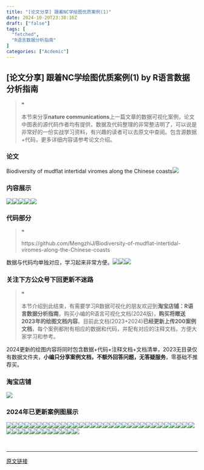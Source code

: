 ```yaml
---
title: "[论文分享] 跟着NC学绘图优质案例(1)"
date: 2024-10-20T23:38:16Z
draft: ["false"]
tags: [
  "fetched",
  "R语言数据分析指南"
]
categories: ["Acdemic"]
---
```

[论文分享] 跟着NC学绘图优质案例(1) by R语言数据分析指南
------
<div><section data-tool="mdnice编辑器" data-website="https://www.mdnice.com"><blockquote data-tool="mdnice编辑器"><span>❝</span><p>本节来分享<strong>nature communications</strong>上一篇文章的数据可视化案例，论文中图表的源代码作者均有提供，数据及代码整理的非常整洁明了，可以说是非常好的一份实战学习资料，有兴趣的读者可以去原文中查阅。包含源数据+代码，更多详细内容请参考论文介绍。</p></blockquote><h3 data-tool="mdnice编辑器"><span></span><span>论文</span><span></span></h3><p data-tool="mdnice编辑器">Biodiversity of mudflat intertidal viromes along the Chinese coasts<img data-imgfileid="100035797" data-ratio="0.3435185185185185" data-src="https://mmbiz.qpic.cn/mmbiz_png/EibnicgwScTAYyBQd32HtBzgPjbfnaZicrbBEkic98kSgunOlWEt5vdYVVhYEbUfuO7MZFTP3icic54wdes6yjia6BF9Q/640?wx_fmt=png&amp;from=appmsg" data-type="png" data-w="1080" src="https://mmbiz.qpic.cn/mmbiz_png/EibnicgwScTAYyBQd32HtBzgPjbfnaZicrbBEkic98kSgunOlWEt5vdYVVhYEbUfuO7MZFTP3icic54wdes6yjia6BF9Q/640?wx_fmt=png&amp;from=appmsg"></p><h3 data-tool="mdnice编辑器"><span></span><span>内容展示</span><span></span></h3><p data-tool="mdnice编辑器"><img data-imgfileid="100035800" data-ratio="0.5314814814814814" data-src="https://mmbiz.qpic.cn/mmbiz_png/EibnicgwScTAYyBQd32HtBzgPjbfnaZicrbfIoTRxHvJMhotp6S4nWM2Ms4N15hnIsvUobsa0f7NCMicjjN3aXnIaQ/640?wx_fmt=png&amp;from=appmsg" data-type="png" data-w="1080" src="https://mmbiz.qpic.cn/mmbiz_png/EibnicgwScTAYyBQd32HtBzgPjbfnaZicrbfIoTRxHvJMhotp6S4nWM2Ms4N15hnIsvUobsa0f7NCMicjjN3aXnIaQ/640?wx_fmt=png&amp;from=appmsg"><img data-imgfileid="100035801" data-ratio="0.612037037037037" data-src="https://mmbiz.qpic.cn/mmbiz_png/EibnicgwScTAYyBQd32HtBzgPjbfnaZicrbnexto1jic6RjWRb08KN9AicjwX6wic5NXJtsn45FNO2B7ZuoxccEO34BA/640?wx_fmt=png&amp;from=appmsg" data-type="png" data-w="1080" src="https://mmbiz.qpic.cn/mmbiz_png/EibnicgwScTAYyBQd32HtBzgPjbfnaZicrbnexto1jic6RjWRb08KN9AicjwX6wic5NXJtsn45FNO2B7ZuoxccEO34BA/640?wx_fmt=png&amp;from=appmsg"><img data-imgfileid="100035798" data-ratio="0.5212962962962963" data-src="https://mmbiz.qpic.cn/mmbiz_jpg/EibnicgwScTAYyBQd32HtBzgPjbfnaZicrbVzbibt7LJ1E3PepicGdYQpfibSgCKCsHOAWIWBFmAfs9aH9YgMuqiaKJbQ/640?wx_fmt=jpeg&amp;from=appmsg" data-type="jpeg" data-w="1080" src="https://mmbiz.qpic.cn/mmbiz_jpg/EibnicgwScTAYyBQd32HtBzgPjbfnaZicrbVzbibt7LJ1E3PepicGdYQpfibSgCKCsHOAWIWBFmAfs9aH9YgMuqiaKJbQ/640?wx_fmt=jpeg&amp;from=appmsg"><img data-imgfileid="100035799" data-ratio="0.787962962962963" data-src="https://mmbiz.qpic.cn/mmbiz_jpg/EibnicgwScTAYyBQd32HtBzgPjbfnaZicrbxnm4RfICVFTWJiceEmuG0IbZT5uHGbdNAjgIia8iaV0qbXysFmicmsHNAw/640?wx_fmt=jpeg&amp;from=appmsg" data-type="jpeg" data-w="1080" src="https://mmbiz.qpic.cn/mmbiz_jpg/EibnicgwScTAYyBQd32HtBzgPjbfnaZicrbxnm4RfICVFTWJiceEmuG0IbZT5uHGbdNAjgIia8iaV0qbXysFmicmsHNAw/640?wx_fmt=jpeg&amp;from=appmsg"><img data-imgfileid="100035805" data-ratio="0.6981481481481482" data-src="https://mmbiz.qpic.cn/mmbiz_jpg/EibnicgwScTAYyBQd32HtBzgPjbfnaZicrbujm8ejnqETVhVCcib7a6IMySy538IOBEzRwkW3cFuMeAibr5YIkwmLhA/640?wx_fmt=jpeg&amp;from=appmsg" data-type="jpeg" data-w="1080" src="https://mmbiz.qpic.cn/mmbiz_jpg/EibnicgwScTAYyBQd32HtBzgPjbfnaZicrbujm8ejnqETVhVCcib7a6IMySy538IOBEzRwkW3cFuMeAibr5YIkwmLhA/640?wx_fmt=jpeg&amp;from=appmsg"></p><h3 data-tool="mdnice编辑器"><span></span><span>代码部分</span><span></span></h3><blockquote data-tool="mdnice编辑器"><span>❝</span><p>https://github.com/MengzhiJ/Biodiversity-of-mudflat-intertidal-viromes-along-the-Chinese-coasts</p></blockquote><p data-tool="mdnice编辑器">数据与代码均单独对应，学习起来非常方便。<img data-imgfileid="100035803" data-ratio="0.39537037037037037" data-src="https://mmbiz.qpic.cn/mmbiz_png/EibnicgwScTAYyBQd32HtBzgPjbfnaZicrbnUJPdPpZVmp0kTx4ia9Wn7zBScpZjuAicdQup7WZSibKXc3pxcolpbYQg/640?wx_fmt=png&amp;from=appmsg" data-type="png" data-w="1080" src="https://mmbiz.qpic.cn/mmbiz_png/EibnicgwScTAYyBQd32HtBzgPjbfnaZicrbnUJPdPpZVmp0kTx4ia9Wn7zBScpZjuAicdQup7WZSibKXc3pxcolpbYQg/640?wx_fmt=png&amp;from=appmsg"><img data-imgfileid="100035802" data-ratio="0.16296296296296298" data-src="https://mmbiz.qpic.cn/mmbiz_png/EibnicgwScTAYyBQd32HtBzgPjbfnaZicrbjaZjoiafNGMBnNrSmXagUiaVMRB5HUCd89YRnfb1vqJr3xxZ9uSBjoRQ/640?wx_fmt=png&amp;from=appmsg" data-type="png" data-w="1080" src="https://mmbiz.qpic.cn/mmbiz_png/EibnicgwScTAYyBQd32HtBzgPjbfnaZicrbjaZjoiafNGMBnNrSmXagUiaVMRB5HUCd89YRnfb1vqJr3xxZ9uSBjoRQ/640?wx_fmt=png&amp;from=appmsg"><img data-imgfileid="100035806" data-ratio="0.7925925925925926" data-src="https://mmbiz.qpic.cn/mmbiz_png/EibnicgwScTAYyBQd32HtBzgPjbfnaZicrbKWnNyI1ttd7nsXVUGiasia4stBEnIzwdRGD9ZP5iaribWfU8Pvd8ia4F1JQ/640?wx_fmt=png&amp;from=appmsg" data-type="png" data-w="1080" src="https://mmbiz.qpic.cn/mmbiz_png/EibnicgwScTAYyBQd32HtBzgPjbfnaZicrbKWnNyI1ttd7nsXVUGiasia4stBEnIzwdRGD9ZP5iaribWfU8Pvd8ia4F1JQ/640?wx_fmt=png&amp;from=appmsg"></p><h3 data-tool="mdnice编辑器"><span></span><span>关注下方公众号下回更新不迷路</span><span></span></h3><section><mp-common-profile data-pluginname="mpprofile" data-id="Mzg3MzQzNTYzMw==" data-headimg="http://mmbiz.qpic.cn/mmbiz_png/EibnicgwScTAZF0rpeZII9Ltl26VbVagriczTria1fib3XgjwwHEHFjPzkmGpqWDVVHBSzhENictUM2iavAKiaM5lc9USw/0?wx_fmt=png" data-nickname="R语言数据分析指南" data-alias="YanJANtwo" data-signature="R语言重症爱好者，喜欢绘制各种精美的图表，喜欢的小伙伴可以关注我，跟我一起学习" data-from="0" data-is_biz_ban="0"></mp-common-profile></section><blockquote data-tool="mdnice编辑器"><span>❝</span><p>本节介绍到此结束，有需要学习R数据可视化的朋友欢迎到<strong>淘宝店铺：R语言数据分析指南</strong>，购买小编的R语言可视化文档(2024版)，<strong>购买将赠送2023年的绘图文档内容</strong>。目前此文档(2023+2024)<strong>已经更新上传200案例文档</strong>，每个案例都附有相应的数据和代码，并配有对应的注释文档，方便大家学习和参考。</p></blockquote><p data-tool="mdnice编辑器">2024更新的绘图内容将同时包含数据+代码+注释文档+文档清单，2023无目录仅有数据文件夹，<strong>小编只分享案例文档，不额外回答问题，无答疑服务</strong>，零基础不推荐买。</p><h3 data-tool="mdnice编辑器"><span></span><span>淘宝店铺</span><span></span></h3><p><img data-galleryid="" data-imgfileid="100019415" data-ratio="1.0210420841683367" data-s="300,640" data-src="https://mmbiz.qpic.cn/mmbiz_jpg/EibnicgwScTAbvhPDLGT8NaialEsht92PTYNJWpmVLfoYGic1uha5FyBrDCibibZCLjiazgvpT1XcdwibfVywD2el0VAgg/640?wx_fmt=jpeg" data-type="jpeg" data-w="998" src="https://mmbiz.qpic.cn/mmbiz_jpg/EibnicgwScTAbvhPDLGT8NaialEsht92PTYNJWpmVLfoYGic1uha5FyBrDCibibZCLjiazgvpT1XcdwibfVywD2el0VAgg/640?wx_fmt=jpeg"></p><h3 data-tool="mdnice编辑器"><span></span><span>2024年已更新案例图展示</span><span></span></h3><p data-tool="mdnice编辑器"><img data-imgfileid="100035804" data-ratio="0.2722222222222222" data-src="https://mmbiz.qpic.cn/mmbiz_png/EibnicgwScTAYyBQd32HtBzgPjbfnaZicrbOuPhgegP0WRo29CAWa2YfAymopCNWmFGdBXRC3Rj775lfiaGiahI0yqw/640?wx_fmt=png&amp;from=appmsg" data-type="png" data-w="1080" src="https://mmbiz.qpic.cn/mmbiz_png/EibnicgwScTAYyBQd32HtBzgPjbfnaZicrbOuPhgegP0WRo29CAWa2YfAymopCNWmFGdBXRC3Rj775lfiaGiahI0yqw/640?wx_fmt=png&amp;from=appmsg"><img data-imgfileid="100035811" data-ratio="0.2462962962962963" data-src="https://mmbiz.qpic.cn/mmbiz_png/EibnicgwScTAYyBQd32HtBzgPjbfnaZicrbv36yqON4iaQMv8oGuI3Ekc4szZEVx00tqD0l0JZfII9IgZFf6iaevm1Q/640?wx_fmt=png&amp;from=appmsg" data-type="png" data-w="1080" src="https://mmbiz.qpic.cn/mmbiz_png/EibnicgwScTAYyBQd32HtBzgPjbfnaZicrbv36yqON4iaQMv8oGuI3Ekc4szZEVx00tqD0l0JZfII9IgZFf6iaevm1Q/640?wx_fmt=png&amp;from=appmsg"><img data-imgfileid="100035809" data-ratio="0.4324074074074074" data-src="https://mmbiz.qpic.cn/mmbiz_jpg/EibnicgwScTAYyBQd32HtBzgPjbfnaZicrbficYrb8PEBQibLK6gGbIRXGR3RpkiavYnBR4dTe9H36HHHjDibh51fakfw/640?wx_fmt=jpeg&amp;from=appmsg" data-type="jpeg" data-w="1080" src="https://mmbiz.qpic.cn/mmbiz_jpg/EibnicgwScTAYyBQd32HtBzgPjbfnaZicrbficYrb8PEBQibLK6gGbIRXGR3RpkiavYnBR4dTe9H36HHHjDibh51fakfw/640?wx_fmt=jpeg&amp;from=appmsg"><img data-imgfileid="100035812" data-ratio="0.47129629629629627" data-src="https://mmbiz.qpic.cn/mmbiz_png/EibnicgwScTAYyBQd32HtBzgPjbfnaZicrb1VC5GJiaQTRiaIe3PciaLcia7oFeWcYLfScr7icgfLm6xShY4qRRvhmdNyQ/640?wx_fmt=png&amp;from=appmsg" data-type="png" data-w="1080" src="https://mmbiz.qpic.cn/mmbiz_png/EibnicgwScTAYyBQd32HtBzgPjbfnaZicrb1VC5GJiaQTRiaIe3PciaLcia7oFeWcYLfScr7icgfLm6xShY4qRRvhmdNyQ/640?wx_fmt=png&amp;from=appmsg"><img data-imgfileid="100035808" data-ratio="0.36574074074074076" data-src="https://mmbiz.qpic.cn/mmbiz_png/EibnicgwScTAYyBQd32HtBzgPjbfnaZicrbQWniaNicNn0WzalBDJrMnia2mEk8zbLz0xjZ9qMJVhyGyPZCm7uDEgibyA/640?wx_fmt=png&amp;from=appmsg" data-type="png" data-w="1080" src="https://mmbiz.qpic.cn/mmbiz_png/EibnicgwScTAYyBQd32HtBzgPjbfnaZicrbQWniaNicNn0WzalBDJrMnia2mEk8zbLz0xjZ9qMJVhyGyPZCm7uDEgibyA/640?wx_fmt=png&amp;from=appmsg"><img data-imgfileid="100035810" data-ratio="0.38981481481481484" data-src="https://mmbiz.qpic.cn/mmbiz_png/EibnicgwScTAYyBQd32HtBzgPjbfnaZicrbZpgr0IPSQmImsUL0nibF8pxiaI1PCaibeJ23BWIibzY6eeqIDcJUvXwpow/640?wx_fmt=png&amp;from=appmsg" data-type="png" data-w="1080" src="https://mmbiz.qpic.cn/mmbiz_png/EibnicgwScTAYyBQd32HtBzgPjbfnaZicrbZpgr0IPSQmImsUL0nibF8pxiaI1PCaibeJ23BWIibzY6eeqIDcJUvXwpow/640?wx_fmt=png&amp;from=appmsg"><img data-imgfileid="100035816" data-ratio="0.5305555555555556" data-src="https://mmbiz.qpic.cn/mmbiz_png/EibnicgwScTAYyBQd32HtBzgPjbfnaZicrbQPOwrzyBaB0G38KRAIeZDnXaV711kwRE5ibJVoD3WkTeyr8EBwtZjWA/640?wx_fmt=png&amp;from=appmsg" data-type="png" data-w="1080" src="https://mmbiz.qpic.cn/mmbiz_png/EibnicgwScTAYyBQd32HtBzgPjbfnaZicrbQPOwrzyBaB0G38KRAIeZDnXaV711kwRE5ibJVoD3WkTeyr8EBwtZjWA/640?wx_fmt=png&amp;from=appmsg"><img data-imgfileid="100035815" data-ratio="0.45185185185185184" data-src="https://mmbiz.qpic.cn/mmbiz_png/EibnicgwScTAYyBQd32HtBzgPjbfnaZicrbAkicywmprRNa3RFs05KiaPX33E2C2stx1RLCg3zcw5LpP36kM0vuExRQ/640?wx_fmt=png&amp;from=appmsg" data-type="png" data-w="1080" src="https://mmbiz.qpic.cn/mmbiz_png/EibnicgwScTAYyBQd32HtBzgPjbfnaZicrbAkicywmprRNa3RFs05KiaPX33E2C2stx1RLCg3zcw5LpP36kM0vuExRQ/640?wx_fmt=png&amp;from=appmsg"><img data-imgfileid="100035817" data-ratio="0.462037037037037" data-src="https://mmbiz.qpic.cn/mmbiz_png/EibnicgwScTAYyBQd32HtBzgPjbfnaZicrbqeicuicJUxjmPqnicMv8WvibBN6Ql2CG8ASy7ENjtiaTcLs5ib09UyiaAJTMA/640?wx_fmt=png&amp;from=appmsg" data-type="png" data-w="1080" src="https://mmbiz.qpic.cn/mmbiz_png/EibnicgwScTAYyBQd32HtBzgPjbfnaZicrbqeicuicJUxjmPqnicMv8WvibBN6Ql2CG8ASy7ENjtiaTcLs5ib09UyiaAJTMA/640?wx_fmt=png&amp;from=appmsg"><img data-imgfileid="100035813" data-ratio="0.37407407407407406" data-src="https://mmbiz.qpic.cn/mmbiz_png/EibnicgwScTAYyBQd32HtBzgPjbfnaZicrb7VhZwIHeabhJDgSuibvq4p1Wy8O0Nibuo6PoFZibNNM98JJLZF5ERk4gQ/640?wx_fmt=png&amp;from=appmsg" data-type="png" data-w="1080" src="https://mmbiz.qpic.cn/mmbiz_png/EibnicgwScTAYyBQd32HtBzgPjbfnaZicrb7VhZwIHeabhJDgSuibvq4p1Wy8O0Nibuo6PoFZibNNM98JJLZF5ERk4gQ/640?wx_fmt=png&amp;from=appmsg"><img data-imgfileid="100035814" data-ratio="0.3425925925925926" data-src="https://mmbiz.qpic.cn/mmbiz_png/EibnicgwScTAYyBQd32HtBzgPjbfnaZicrbD4NMZYNpDRQR5X9G3iaAtsvp3RwnHME33pk6lyUzobibJQAkt8RfI1oA/640?wx_fmt=png&amp;from=appmsg" data-type="png" data-w="1080" src="https://mmbiz.qpic.cn/mmbiz_png/EibnicgwScTAYyBQd32HtBzgPjbfnaZicrbD4NMZYNpDRQR5X9G3iaAtsvp3RwnHME33pk6lyUzobibJQAkt8RfI1oA/640?wx_fmt=png&amp;from=appmsg"><img data-imgfileid="100035818" data-ratio="0.47685185185185186" data-src="https://mmbiz.qpic.cn/mmbiz_png/EibnicgwScTAYyBQd32HtBzgPjbfnaZicrb9ECAuHR8LiazdzXFfS6OngWibicoc8o2R4O7zib7HkGeIr3hrUG4zXGWCA/640?wx_fmt=png&amp;from=appmsg" data-type="png" data-w="1080" src="https://mmbiz.qpic.cn/mmbiz_png/EibnicgwScTAYyBQd32HtBzgPjbfnaZicrb9ECAuHR8LiazdzXFfS6OngWibicoc8o2R4O7zib7HkGeIr3hrUG4zXGWCA/640?wx_fmt=png&amp;from=appmsg"><img data-imgfileid="100035822" data-ratio="0.3814814814814815" data-src="https://mmbiz.qpic.cn/mmbiz_png/EibnicgwScTAYyBQd32HtBzgPjbfnaZicrbkErItQE0chl2vVgpDcorGhgaBRXKt34P3iaRia5fe4OjztFHJLwXSiaVA/640?wx_fmt=png&amp;from=appmsg" data-type="png" data-w="1080" src="https://mmbiz.qpic.cn/mmbiz_png/EibnicgwScTAYyBQd32HtBzgPjbfnaZicrbkErItQE0chl2vVgpDcorGhgaBRXKt34P3iaRia5fe4OjztFHJLwXSiaVA/640?wx_fmt=png&amp;from=appmsg"><img data-imgfileid="100035821" data-ratio="0.43333333333333335" data-src="https://mmbiz.qpic.cn/mmbiz_png/EibnicgwScTAYyBQd32HtBzgPjbfnaZicrbF5iaibpf30Gn64IrXu7W3euib7LibDxe5GZ4rbficFGeA6NhT9BE0SljGWA/640?wx_fmt=png&amp;from=appmsg" data-type="png" data-w="1080" src="https://mmbiz.qpic.cn/mmbiz_png/EibnicgwScTAYyBQd32HtBzgPjbfnaZicrbF5iaibpf30Gn64IrXu7W3euib7LibDxe5GZ4rbficFGeA6NhT9BE0SljGWA/640?wx_fmt=png&amp;from=appmsg"><img data-imgfileid="100035819" data-ratio="0.37592592592592594" data-src="https://mmbiz.qpic.cn/mmbiz_png/EibnicgwScTAYyBQd32HtBzgPjbfnaZicrbYfe0P3JlP0SZyCqIL4ibLkKwJg34RjNP0GSvgAeUuZy7K8hXzVocVaQ/640?wx_fmt=png&amp;from=appmsg" data-type="png" data-w="1080" src="https://mmbiz.qpic.cn/mmbiz_png/EibnicgwScTAYyBQd32HtBzgPjbfnaZicrbYfe0P3JlP0SZyCqIL4ibLkKwJg34RjNP0GSvgAeUuZy7K8hXzVocVaQ/640?wx_fmt=png&amp;from=appmsg"><img data-imgfileid="100035820" data-ratio="0.42592592592592593" data-src="https://mmbiz.qpic.cn/mmbiz_png/EibnicgwScTAYyBQd32HtBzgPjbfnaZicrbX0n1yNKvfeFQicias6mPeuOVT40iapnNTqbKAia0zkm4nrECc9WR4rXJwQ/640?wx_fmt=png&amp;from=appmsg" data-type="png" data-w="1080" src="https://mmbiz.qpic.cn/mmbiz_png/EibnicgwScTAYyBQd32HtBzgPjbfnaZicrbX0n1yNKvfeFQicias6mPeuOVT40iapnNTqbKAia0zkm4nrECc9WR4rXJwQ/640?wx_fmt=png&amp;from=appmsg"><img data-imgfileid="100035824" data-ratio="0.39166666666666666" data-src="https://mmbiz.qpic.cn/mmbiz_png/EibnicgwScTAYyBQd32HtBzgPjbfnaZicrbTE9H9epUkNHJicblwEfibfXQjOWt51SgUiacuLia1KpYgcmcW9J7nhqukQ/640?wx_fmt=png&amp;from=appmsg" data-type="png" data-w="1080" src="https://mmbiz.qpic.cn/mmbiz_png/EibnicgwScTAYyBQd32HtBzgPjbfnaZicrbTE9H9epUkNHJicblwEfibfXQjOWt51SgUiacuLia1KpYgcmcW9J7nhqukQ/640?wx_fmt=png&amp;from=appmsg"><img data-imgfileid="100035823" data-ratio="0.39444444444444443" data-src="https://mmbiz.qpic.cn/mmbiz_png/EibnicgwScTAYyBQd32HtBzgPjbfnaZicrb8KPasQzxAl0erW5d25GWLKlwOiabS5qXErU7BZ3lRpvjNeXmhH4ptwA/640?wx_fmt=png&amp;from=appmsg" data-type="png" data-w="1080" src="https://mmbiz.qpic.cn/mmbiz_png/EibnicgwScTAYyBQd32HtBzgPjbfnaZicrb8KPasQzxAl0erW5d25GWLKlwOiabS5qXErU7BZ3lRpvjNeXmhH4ptwA/640?wx_fmt=png&amp;from=appmsg"><img data-imgfileid="100035825" data-ratio="0.4" data-src="https://mmbiz.qpic.cn/mmbiz_png/EibnicgwScTAYyBQd32HtBzgPjbfnaZicrbicaEOzPFOsSWcbkfeADUR5wDwWrxQfe7jX4tHUbHCLlQjrSf7iaI48vw/640?wx_fmt=png&amp;from=appmsg" data-type="png" data-w="1080" src="https://mmbiz.qpic.cn/mmbiz_png/EibnicgwScTAYyBQd32HtBzgPjbfnaZicrbicaEOzPFOsSWcbkfeADUR5wDwWrxQfe7jX4tHUbHCLlQjrSf7iaI48vw/640?wx_fmt=png&amp;from=appmsg"><img data-imgfileid="100035827" data-ratio="0.41759259259259257" data-src="https://mmbiz.qpic.cn/mmbiz_png/EibnicgwScTAYyBQd32HtBzgPjbfnaZicrbIFgrJxW7siboo7udxK6iaH1NWlOy4n08o9TYxA5FiaeExS4Uw0mjDTAKw/640?wx_fmt=png&amp;from=appmsg" data-type="png" data-w="1080" src="https://mmbiz.qpic.cn/mmbiz_png/EibnicgwScTAYyBQd32HtBzgPjbfnaZicrbIFgrJxW7siboo7udxK6iaH1NWlOy4n08o9TYxA5FiaeExS4Uw0mjDTAKw/640?wx_fmt=png&amp;from=appmsg"><img data-imgfileid="100035826" data-ratio="0.3314814814814815" data-src="https://mmbiz.qpic.cn/mmbiz_png/EibnicgwScTAYyBQd32HtBzgPjbfnaZicrbahObQhQctB4c4vZlUhD2gfXO65poJxtpAGwohNVSLQ84bTmKB61VXg/640?wx_fmt=png&amp;from=appmsg" data-type="png" data-w="1080" src="https://mmbiz.qpic.cn/mmbiz_png/EibnicgwScTAYyBQd32HtBzgPjbfnaZicrbahObQhQctB4c4vZlUhD2gfXO65poJxtpAGwohNVSLQ84bTmKB61VXg/640?wx_fmt=png&amp;from=appmsg"><img data-imgfileid="100035828" data-ratio="0.4255555555555556" data-src="https://mmbiz.qpic.cn/mmbiz_png/EibnicgwScTAYyBQd32HtBzgPjbfnaZicrb6LZELdmUnicZNYJ3RQvdl59qLLJ34g38MMBaRyYmz0icibgVd7Z1gwvBA/640?wx_fmt=png&amp;from=appmsg" data-type="png" data-w="900" src="https://mmbiz.qpic.cn/mmbiz_png/EibnicgwScTAYyBQd32HtBzgPjbfnaZicrb6LZELdmUnicZNYJ3RQvdl59qLLJ34g38MMBaRyYmz0icibgVd7Z1gwvBA/640?wx_fmt=png&amp;from=appmsg"><img data-imgfileid="100035830" data-ratio="0.4255555555555556" data-src="https://mmbiz.qpic.cn/mmbiz_png/EibnicgwScTAYyBQd32HtBzgPjbfnaZicrbxpY1egicNClyEd3pn9PW8z761bAj3QtmHTWFmibgXibLEfZGic5RdKjosA/640?wx_fmt=png&amp;from=appmsg" data-type="png" data-w="900" src="https://mmbiz.qpic.cn/mmbiz_png/EibnicgwScTAYyBQd32HtBzgPjbfnaZicrbxpY1egicNClyEd3pn9PW8z761bAj3QtmHTWFmibgXibLEfZGic5RdKjosA/640?wx_fmt=png&amp;from=appmsg"><img data-imgfileid="100035832" data-ratio="0.37962962962962965" data-src="https://mmbiz.qpic.cn/mmbiz_png/EibnicgwScTAYyBQd32HtBzgPjbfnaZicrb1zHI4I3DgbuzIlBozRAeYia6bciaLZwZVkVvhDp55h6aaEbcMkEdlxbQ/640?wx_fmt=png&amp;from=appmsg" data-type="png" data-w="1080" src="https://mmbiz.qpic.cn/mmbiz_png/EibnicgwScTAYyBQd32HtBzgPjbfnaZicrb1zHI4I3DgbuzIlBozRAeYia6bciaLZwZVkVvhDp55h6aaEbcMkEdlxbQ/640?wx_fmt=png&amp;from=appmsg"><img data-imgfileid="100035831" data-ratio="0.4255555555555556" data-src="https://mmbiz.qpic.cn/mmbiz_png/EibnicgwScTAYyBQd32HtBzgPjbfnaZicrbNvvltLms3icoT8A3DsL575FFAO7vt1ZCjRXy6p7iaH33GlL49enHGmmQ/640?wx_fmt=png&amp;from=appmsg" data-type="png" data-w="900" src="https://mmbiz.qpic.cn/mmbiz_png/EibnicgwScTAYyBQd32HtBzgPjbfnaZicrbNvvltLms3icoT8A3DsL575FFAO7vt1ZCjRXy6p7iaH33GlL49enHGmmQ/640?wx_fmt=png&amp;from=appmsg"><img data-imgfileid="100035829" data-ratio="0.4255555555555556" data-src="https://mmbiz.qpic.cn/mmbiz_png/EibnicgwScTAYyBQd32HtBzgPjbfnaZicrbCz5OtnUNeA8mtiarOTEl3nrkCMgwf76tLIxPnPw9CtxolK2R43Sq2Ww/640?wx_fmt=png&amp;from=appmsg" data-type="png" data-w="900" src="https://mmbiz.qpic.cn/mmbiz_png/EibnicgwScTAYyBQd32HtBzgPjbfnaZicrbCz5OtnUNeA8mtiarOTEl3nrkCMgwf76tLIxPnPw9CtxolK2R43Sq2Ww/640?wx_fmt=png&amp;from=appmsg"><img data-imgfileid="100035833" data-ratio="0.4255555555555556" data-src="https://mmbiz.qpic.cn/mmbiz_png/EibnicgwScTAYyBQd32HtBzgPjbfnaZicrb9Ptg2gqicjo9tA6k7HOmJ7h3iceXDMxERZU5csXGUic2XwoVHvMhBNHJw/640?wx_fmt=png&amp;from=appmsg" data-type="png" data-w="900" src="https://mmbiz.qpic.cn/mmbiz_png/EibnicgwScTAYyBQd32HtBzgPjbfnaZicrb9Ptg2gqicjo9tA6k7HOmJ7h3iceXDMxERZU5csXGUic2XwoVHvMhBNHJw/640?wx_fmt=png&amp;from=appmsg"><img data-imgfileid="100035836" data-ratio="0.4255555555555556" data-src="https://mmbiz.qpic.cn/mmbiz_png/EibnicgwScTAYyBQd32HtBzgPjbfnaZicrbN1qkf5ibNgbotWvVmROGOtiaaPZZKtRpX2ricdw3icTesXqibQqdojwD5vA/640?wx_fmt=png&amp;from=appmsg" data-type="png" data-w="900" src="https://mmbiz.qpic.cn/mmbiz_png/EibnicgwScTAYyBQd32HtBzgPjbfnaZicrbN1qkf5ibNgbotWvVmROGOtiaaPZZKtRpX2ricdw3icTesXqibQqdojwD5vA/640?wx_fmt=png&amp;from=appmsg"><img data-imgfileid="100035834" data-ratio="0.4255555555555556" data-src="https://mmbiz.qpic.cn/mmbiz_png/EibnicgwScTAYyBQd32HtBzgPjbfnaZicrbYUWQMaAgMicSkSUgyhk0mIQCgHdTgqF3Br9V9lgDAic1YEibO8TwD3ugA/640?wx_fmt=png&amp;from=appmsg" data-type="png" data-w="900" src="https://mmbiz.qpic.cn/mmbiz_png/EibnicgwScTAYyBQd32HtBzgPjbfnaZicrbYUWQMaAgMicSkSUgyhk0mIQCgHdTgqF3Br9V9lgDAic1YEibO8TwD3ugA/640?wx_fmt=png&amp;from=appmsg"><img data-imgfileid="100035835" data-ratio="0.4255555555555556" data-src="https://mmbiz.qpic.cn/mmbiz_png/EibnicgwScTAYyBQd32HtBzgPjbfnaZicrb4XujcmAVUM9xMq2X13wcL3YWy3mXhxLtt7g3OpeIoLFochziboc26sA/640?wx_fmt=png&amp;from=appmsg" data-type="png" data-w="900" src="https://mmbiz.qpic.cn/mmbiz_png/EibnicgwScTAYyBQd32HtBzgPjbfnaZicrb4XujcmAVUM9xMq2X13wcL3YWy3mXhxLtt7g3OpeIoLFochziboc26sA/640?wx_fmt=png&amp;from=appmsg"><img data-imgfileid="100035837" data-ratio="0.48148148148148145" data-src="https://mmbiz.qpic.cn/mmbiz_png/EibnicgwScTAYyBQd32HtBzgPjbfnaZicrbt6vmrs2YAxqwhiaeaMUdeAZmEVtHsaasYTv1U5BzPY70aqb35DpC4kg/640?wx_fmt=png&amp;from=appmsg" data-type="png" data-w="1080" src="https://mmbiz.qpic.cn/mmbiz_png/EibnicgwScTAYyBQd32HtBzgPjbfnaZicrbt6vmrs2YAxqwhiaeaMUdeAZmEVtHsaasYTv1U5BzPY70aqb35DpC4kg/640?wx_fmt=png&amp;from=appmsg"><img data-imgfileid="100035838" data-ratio="0.4255555555555556" data-src="https://mmbiz.qpic.cn/mmbiz_png/EibnicgwScTAYyBQd32HtBzgPjbfnaZicrbO2WJ4grPHM20hJQvzukib8WHFNUepl5oMFa7HjkeMfT9huSXMZazibdw/640?wx_fmt=png&amp;from=appmsg" data-type="png" data-w="900" src="https://mmbiz.qpic.cn/mmbiz_png/EibnicgwScTAYyBQd32HtBzgPjbfnaZicrbO2WJ4grPHM20hJQvzukib8WHFNUepl5oMFa7HjkeMfT9huSXMZazibdw/640?wx_fmt=png&amp;from=appmsg"><img data-imgfileid="100035841" data-ratio="0.4255555555555556" data-src="https://mmbiz.qpic.cn/mmbiz_png/EibnicgwScTAYyBQd32HtBzgPjbfnaZicrbibf2rvWmnCEkxsjlaF4ZHpUmjOfSSmfmKgEVxDulOib5WOTuC9ylokKA/640?wx_fmt=png&amp;from=appmsg" data-type="png" data-w="900" src="https://mmbiz.qpic.cn/mmbiz_png/EibnicgwScTAYyBQd32HtBzgPjbfnaZicrbibf2rvWmnCEkxsjlaF4ZHpUmjOfSSmfmKgEVxDulOib5WOTuC9ylokKA/640?wx_fmt=png&amp;from=appmsg"><img data-imgfileid="100035842" data-ratio="0.4255555555555556" data-src="https://mmbiz.qpic.cn/mmbiz_png/EibnicgwScTAYyBQd32HtBzgPjbfnaZicrbLlUOMSFIDDWHt3KMxFGBuk2pt7CM65nibiaK3s7OutQaibZjRNxYkibIMQ/640?wx_fmt=png&amp;from=appmsg" data-type="png" data-w="900" src="https://mmbiz.qpic.cn/mmbiz_png/EibnicgwScTAYyBQd32HtBzgPjbfnaZicrbLlUOMSFIDDWHt3KMxFGBuk2pt7CM65nibiaK3s7OutQaibZjRNxYkibIMQ/640?wx_fmt=png&amp;from=appmsg"><img data-imgfileid="100035840" data-ratio="0.4255555555555556" data-src="https://mmbiz.qpic.cn/mmbiz_png/EibnicgwScTAYyBQd32HtBzgPjbfnaZicrb6Eb9a0lS2xs1pJ7eJP6stXqcvre1Xx7dIPA45z8ia9AiaI5k8bFl0hFg/640?wx_fmt=png&amp;from=appmsg" data-type="png" data-w="900" src="https://mmbiz.qpic.cn/mmbiz_png/EibnicgwScTAYyBQd32HtBzgPjbfnaZicrb6Eb9a0lS2xs1pJ7eJP6stXqcvre1Xx7dIPA45z8ia9AiaI5k8bFl0hFg/640?wx_fmt=png&amp;from=appmsg"><img data-imgfileid="100035839" data-ratio="0.4255555555555556" data-src="https://mmbiz.qpic.cn/mmbiz_png/EibnicgwScTAYyBQd32HtBzgPjbfnaZicrbcCOpsnibumz3lTWROf6dibakNQAeMHT2M8ib1Kso06xccP9BXQ7QLYY4Q/640?wx_fmt=png&amp;from=appmsg" data-type="png" data-w="900" src="https://mmbiz.qpic.cn/mmbiz_png/EibnicgwScTAYyBQd32HtBzgPjbfnaZicrbcCOpsnibumz3lTWROf6dibakNQAeMHT2M8ib1Kso06xccP9BXQ7QLYY4Q/640?wx_fmt=png&amp;from=appmsg"><img data-imgfileid="100035843" data-ratio="0.4255555555555556" data-src="https://mmbiz.qpic.cn/mmbiz_png/EibnicgwScTAYyBQd32HtBzgPjbfnaZicrb8NqOSJn04HPj3G4MaoHOJOaOPeAYoXndPTCBKbyD6k9ic4cknNF22SA/640?wx_fmt=png&amp;from=appmsg" data-type="png" data-w="900" src="https://mmbiz.qpic.cn/mmbiz_png/EibnicgwScTAYyBQd32HtBzgPjbfnaZicrb8NqOSJn04HPj3G4MaoHOJOaOPeAYoXndPTCBKbyD6k9ic4cknNF22SA/640?wx_fmt=png&amp;from=appmsg"><img data-imgfileid="100035847" data-ratio="0.4255555555555556" data-src="https://mmbiz.qpic.cn/mmbiz_png/EibnicgwScTAYyBQd32HtBzgPjbfnaZicrbnXDib4ajIpoTufY71X4tdpy7ticvwVvrFMgcQWjDE3GdI40iaZ43azShA/640?wx_fmt=png&amp;from=appmsg" data-type="png" data-w="900" src="https://mmbiz.qpic.cn/mmbiz_png/EibnicgwScTAYyBQd32HtBzgPjbfnaZicrbnXDib4ajIpoTufY71X4tdpy7ticvwVvrFMgcQWjDE3GdI40iaZ43azShA/640?wx_fmt=png&amp;from=appmsg"><img data-imgfileid="100035845" data-ratio="0.4255555555555556" data-src="https://mmbiz.qpic.cn/mmbiz_png/EibnicgwScTAYyBQd32HtBzgPjbfnaZicrbkDRnXKbgLtiaJh6pHHRfibr1B1kXlUNDohzSYDAPZamo8owM3uADoAPA/640?wx_fmt=png&amp;from=appmsg" data-type="png" data-w="900" src="https://mmbiz.qpic.cn/mmbiz_png/EibnicgwScTAYyBQd32HtBzgPjbfnaZicrbkDRnXKbgLtiaJh6pHHRfibr1B1kXlUNDohzSYDAPZamo8owM3uADoAPA/640?wx_fmt=png&amp;from=appmsg"><img data-imgfileid="100035844" data-ratio="0.4255555555555556" data-src="https://mmbiz.qpic.cn/mmbiz_png/EibnicgwScTAYyBQd32HtBzgPjbfnaZicrbnNdUicXK1C9M5k57KYwaCVyOpFyYibnria7bWJJYzcTI5YuXkbTreIoag/640?wx_fmt=png&amp;from=appmsg" data-type="png" data-w="900" src="https://mmbiz.qpic.cn/mmbiz_png/EibnicgwScTAYyBQd32HtBzgPjbfnaZicrbnNdUicXK1C9M5k57KYwaCVyOpFyYibnria7bWJJYzcTI5YuXkbTreIoag/640?wx_fmt=png&amp;from=appmsg"><img data-imgfileid="100035846" data-ratio="0.4255555555555556" data-src="https://mmbiz.qpic.cn/mmbiz_png/EibnicgwScTAYyBQd32HtBzgPjbfnaZicrbrabV7qEEibqwnVDkKQTIypRVCKnGFnxllVK8ueAkP9Cwga4nib1g0zaQ/640?wx_fmt=png&amp;from=appmsg" data-type="png" data-w="900" src="https://mmbiz.qpic.cn/mmbiz_png/EibnicgwScTAYyBQd32HtBzgPjbfnaZicrbrabV7qEEibqwnVDkKQTIypRVCKnGFnxllVK8ueAkP9Cwga4nib1g0zaQ/640?wx_fmt=png&amp;from=appmsg"><img data-imgfileid="100035851" data-ratio="0.4255555555555556" data-src="https://mmbiz.qpic.cn/mmbiz_png/EibnicgwScTAYyBQd32HtBzgPjbfnaZicrbT96Rfln4libiaR7yc9oVwsQacnP5eKM0v7ibyzEYVgeIUqtcdsId2Liamw/640?wx_fmt=png&amp;from=appmsg" data-type="png" data-w="900" src="https://mmbiz.qpic.cn/mmbiz_png/EibnicgwScTAYyBQd32HtBzgPjbfnaZicrbT96Rfln4libiaR7yc9oVwsQacnP5eKM0v7ibyzEYVgeIUqtcdsId2Liamw/640?wx_fmt=png&amp;from=appmsg"><img data-imgfileid="100035852" data-ratio="0.44907407407407407" data-src="https://mmbiz.qpic.cn/mmbiz_png/EibnicgwScTAYyBQd32HtBzgPjbfnaZicrbDnkiaOexzcibxnicgGmKfCqosEK11NicT2AwFtVpqYVApAaXzW2oyfeDgw/640?wx_fmt=png&amp;from=appmsg" data-type="png" data-w="1080" src="https://mmbiz.qpic.cn/mmbiz_png/EibnicgwScTAYyBQd32HtBzgPjbfnaZicrbDnkiaOexzcibxnicgGmKfCqosEK11NicT2AwFtVpqYVApAaXzW2oyfeDgw/640?wx_fmt=png&amp;from=appmsg"></p></section><p><br></p><p><mp-style-type data-value="3"></mp-style-type></p></div>  
<hr>
<a href="https://mp.weixin.qq.com/s/h9kRqCovImS054pLVHfdkQ",target="_blank" rel="noopener noreferrer">原文链接</a>
